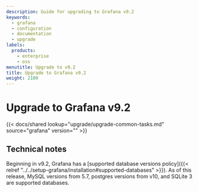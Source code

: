 ```yaml
---
description: Guide for upgrading to Grafana v9.2
keywords:
  - grafana
  - configuration
  - documentation
  - upgrade
labels:
  products:
    - enterprise
    - oss
menutitle: Upgrade to v9.2
title: Upgrade to Grafana v9.2
weight: 2100
---
```


# Upgrade to Grafana v9.2

{{< docs/shared lookup="upgrade/upgrade-common-tasks.md" source="grafana" version="<GRAFANA VERSION>" >}}

## Technical notes

Beginning in v9.2, Grafana has a [supported database versions policy]({{< relref "../../setup-grafana/installation#supported-databases" >}}). As of this release, MySQL versions from 5.7, postgres versions from v10, and SQLite 3 are supported databases.
